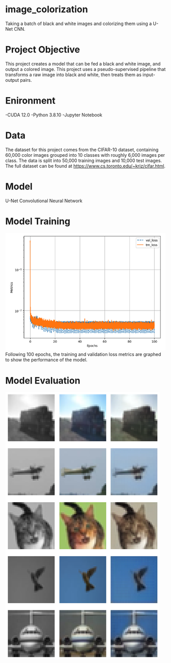 # image_colorization
Taking a batch of black and white images and colorizing them using a U-Net CNN.

# Project Objective
This project creates a model that can be fed a black and white image, and output a colored image. This project uses a pseudo-supervised pipeline that transforms a raw image into black and white, then treats them as input-output pairs. 

# Enironment
-CUDA 12.0 
-Python 3.8.10 
-Jupyter Notebook

# Data
The dataset for this project comes from the CIFAR-10 dataset, containing 60,000 color images grouped into 10 classes with roughly 6,000 images per class. The data is split into 50,000 training images and 10,000 test images. The full dataset can be found at https://www.cs.toronto.edu/~kriz/cifar.html.

# Model
U-Net Convolutional Neural Network

# Model Training
![Training Metrics](images/Training_metrics.png)
Following 100 epochs, the training and validation loss metrics are graphed to show the performance of the model. 

# Model Evaluation
![Output Samples](images/Output.png)
